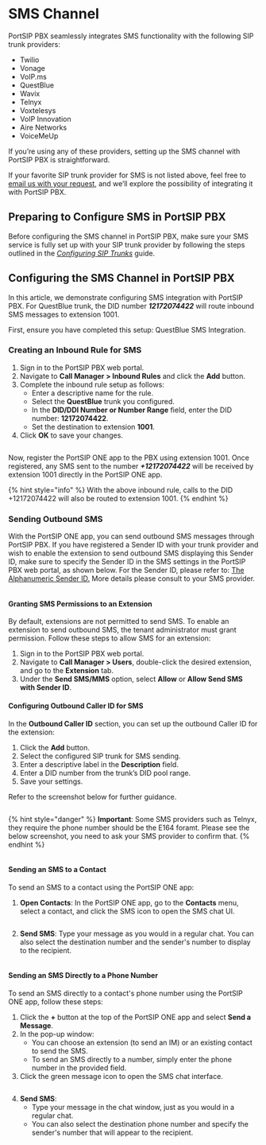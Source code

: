 # SMS Channel

PortSIP PBX seamlessly integrates SMS functionality with the following SIP trunk providers:

* Twilio
* Vonage
* VoIP.ms
* QuestBlue
* Wavix
* Telnyx
* Voxtelesys
* VoIP Innovation
* Aire Networks
* VoiceMeUp

If you’re using any of these providers, setting up the SMS channel with PortSIP PBX is straightforward.

If your favorite SIP trunk provider for SMS is not listed above, feel free to [email us with your request](mailto:support@portsip.com), and we’ll explore the possibility of integrating it with PortSIP PBX.

## Preparing to Configure SMS in PortSIP PBX

Before configuring the SMS channel in PortSIP PBX, make sure your SMS service is fully set up with your SIP trunk provider by following the steps outlined in the [_Configuring SIP Trunks_](../../configuring-sip-trunks/) guide.

## Configuring the SMS Channel in PortSIP PBX

In this article, we demonstrate configuring SMS integration with PortSIP PBX. For QuestBlue trunk, the DID number _**12172074422**_ will route inbound SMS messages to extension 1001.&#x20;

First, ensure you have completed this setup: QuestBlue SMS Integration.

### Creating an Inbound Rule for SMS

1. Sign in to the PortSIP PBX web portal.
2. Navigate to **Call Manager > Inbound Rules** and click the **Add** button.
3. Complete the inbound rule setup as follows:
   * Enter a descriptive name for the rule.
   * Select the **QuestBlue** trunk you configured.
   * In the **DID/DDI Number or Number Range** field, enter the DID number: **12172074422**.
   * Set the destination to extension **1001**.
4. Click **OK** to save your changes.

<figure><img src="../../../.gitbook/assets/inbound-sms-rule.png" alt=""><figcaption></figcaption></figure>

Now, register the PortSIP ONE app to the PBX using extension 1001. Once registered, any SMS sent to the number _**+12172074422**_ will be received by extension 1001 directly in the PortSIP ONE app.

{% hint style="info" %}
With the above inbound rule, calls to the DID +12172074422 will also be routed to extension 1001.
{% endhint %}

### Sending Outbound SMS

With the PortSIP ONE app, you can send outbound SMS messages through PortSIP PBX. If you have registered a Sender ID with your trunk provider and wish to enable the extension to send outbound SMS displaying this Sender ID, make sure to specify the Sender ID in the SMS settings in the PortSIP PBX web portal, as shown below. For the Sender ID, please refer to: [The Alphanumeric Sender ID.](https://www.twilio.com/docs/glossary/what-alphanumeric-sender-id) More details please consult to your SMS provider.

<figure><img src="../../../.gitbook/assets/sms_sender_id.png" alt=""><figcaption></figcaption></figure>

#### Granting SMS Permissions to an Extension

By default, extensions are not permitted to send SMS. To enable an extension to send outbound SMS, the tenant administrator must grant permission. Follow these steps to allow SMS for an extension:

1. Sign in to the PortSIP PBX web portal.
2. Navigate to **Call Manager > Users**, double-click the desired extension, and go to the **Extension** tab.
3. Under the **Send SMS/MMS** option, select **Allow** or **Allow Send SMS with Sender ID**.

#### Configuring Outbound Caller ID for SMS

In the **Outbound Caller ID** section, you can set up the outbound Caller ID for the extension:

1. Click the **Add** button.
2. Select the configured SIP trunk for SMS sending.
3. Enter a descriptive label in the **Description** field.
4. Enter a DID number from the trunk’s DID pool range.
5. Save your settings.

Refer to the screenshot below for further guidance.

<figure><img src="../../../.gitbook/assets/extension_sms_sender_id.png" alt=""><figcaption></figcaption></figure>

{% hint style="danger" %}
**Important**: Some SMS providers such as Telnyx, they require the phone number should be the E164 foramt. Please see the below screenshot, you need to ask your SMS provider to confirm that.
{% endhint %}

<figure><img src="../../../.gitbook/assets/extension_sms_sender_id_1.png" alt=""><figcaption></figcaption></figure>

#### Sending an SMS to a Contact

To send an SMS to a contact using the PortSIP ONE app:

1. **Open Contacts**: In the PortSIP ONE app, go to the **Contacts** menu, select a contact, and click the SMS icon to open the SMS chat UI.

<figure><img src="../../../.gitbook/assets/portsip_pbx_sms1.png" alt=""><figcaption></figcaption></figure>

2. **Send SMS**: Type your message as you would in a regular chat. You can also select the destination number and the sender's number to display to the recipient.

<figure><img src="../../../.gitbook/assets/portsip_pbx_sms2.png" alt=""><figcaption></figcaption></figure>

#### Sending an SMS Directly to a Phone Number

To send an SMS directly to a contact's phone number using the PortSIP ONE app, follow these steps:

1. Click the **+** button at the top of the PortSIP ONE app and select **Send a Message**.
2. In the pop-up window:
   * You can choose an extension (to send an IM) or an existing contact to send the SMS.
   * To send an SMS directly to a number, simply enter the phone number in the provided field.
3. Click the green message icon to open the SMS chat interface.

<figure><img src="../../../.gitbook/assets/portsip_pbx_sms3.png" alt=""><figcaption></figcaption></figure>

4. **Send SMS**:
   * Type your message in the chat window, just as you would in a regular chat.
   * You can also select the destination phone number and specify the sender's number that will appear to the recipient.

